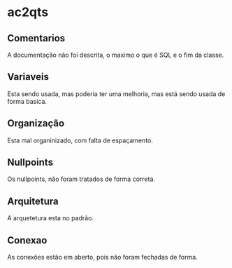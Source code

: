 # ac2qts

## Comentarios
A documentação não foi descrita, o maximo o que é SQL e o fim da classe.

## Variaveis
Esta sendo usada, mas poderia ter uma melhoria, mas está sendo usada de forma basica.

## Organização
Esta mal organinizado, com falta de espaçamento.

## Nullpoints
Os nullpoints, não foram tratados de forma correta.

## Arquitetura
A arquetetura esta no padrão.

## Conexao
As conexões estão em aberto, pois não foram fechadas de forma. 
